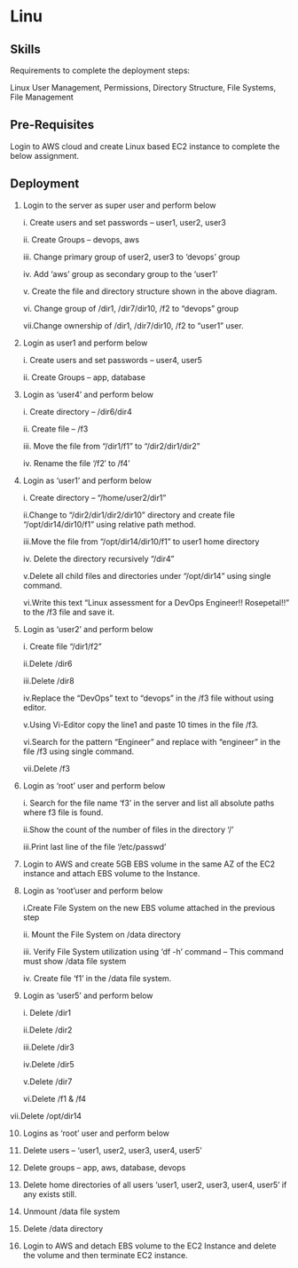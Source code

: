 # Linu

## Skills

Requirements to complete the deployment steps:

Linux User Management, Permissions, Directory Structure, File Systems, File Management

## Pre-Requisites

Login to AWS cloud and create Linux based EC2 instance to complete the below assignment.

## Deployment
1. Login to the server as super user and perform below
    
     i. Create users and set passwords – user1, user2, user3
   
    ii. Create Groups – devops, aws
   
   iii. Change primary group of user2, user3 to ‘devops’ group
   
    iv. Add ‘aws’ group as secondary group to the ‘user1’
   
     v. Create the file and directory structure shown in the above diagram.
   
    vi. Change group of /dir1, /dir7/dir10, /f2 to “devops” group
   
   vii.Change ownership of /dir1, /dir7/dir10, /f2 to “user1” user.
   
2. Login as user1 and perform below
 
     i. Create users and set passwords – user4, user5
   
    ii. Create Groups – app, database

3. Login as ‘user4’ and perform below
   
      i. Create directory – /dir6/dir4
   
     ii. Create file – /f3
   
    iii. Move the file from “/dir1/f1” to “/dir2/dir1/dir2”
   
     iv. Rename the file ‘/f2′ to /f4’

4. Login as ‘user1’ and perform below
   
    i. Create directory – “/home/user2/dir1”
   
   ii.Change to “/dir2/dir1/dir2/dir10” directory and create file “/opt/dir14/dir10/f1” using relative path method.
   
   iii.Move the file from “/opt/dir14/dir10/f1” to user1 home directory
  
    iv. Delete the directory recursively “/dir4”
   
   v.Delete all child files and directories under “/opt/dir14” using single command.
    
   vi.Write this text “Linux assessment for a DevOps Engineer!! Rosepetal!!” to the /f3 file and save it.

5. Login as ‘user2’ and perform below
   
     i. Create file “/dir1/f2”
   
    ii.Delete /dir6
   
   iii.Delete /dir8
   
    iv.Replace the “DevOps” text to “devops” in the /f3 file without using editor.
   
     v.Using Vi-Editor copy the line1 and paste 10 times in the file /f3.
   
    vi.Search for the pattern “Engineer” and replace with “engineer” in the file /f3 using single command.
   
   vii.Delete /f3
   
6. Login as ‘root’ user and perform below
   
     i. Search for the file name ‘f3’ in the server and list all absolute paths where f3 file is found.
   
    ii.Show the count of the number of files in the directory ‘/’
   
   iii.Print last line of the file ‘/etc/passwd’

7. Login to AWS and create 5GB EBS volume in the same AZ of the EC2 instance and attach EBS volume to the Instance.

8. Login as ‘root’user and perform below
   
     i.Create File System on the new EBS volume attached in the previous step
   
    ii. Mount the File System on /data directory
   
   iii. Verify File System utilization using ‘df -h’ command – This command must show /data file system

   iv. Create file ‘f1’ in the /data file system.

9. Login as ‘user5’ and perform below
    
     i. Delete /dir1
   
    ii.Delete /dir2
   
   iii.Delete /dir3
   
    iv.Delete /dir5
   
     v.Delete /dir7
   
   vi.Delete /f1 & /f4
   
  vii.Delete /opt/dir14

10. Logins as ‘root’ user and perform below
    
11. Delete users – ‘user1, user2, user3, user4, user5’
    
12. Delete groups – app, aws, database, devops

13. Delete home directories of all users ‘user1, user2, user3, user4, user5’ if any exists still.

14. Unmount /data file system

15. Delete /data directory

16. Login to AWS and detach EBS volume to the EC2 Instance and delete the volume and then terminate EC2 instance.
